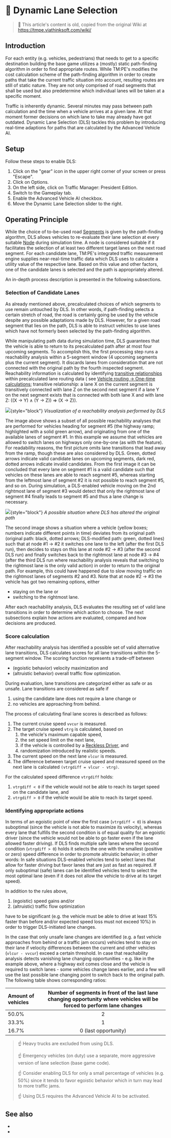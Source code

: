# 👴 Dynamic Lane Selection

> 👴 This article's content is old, copied from the original Wiki at https://tmpe.viathinksoft.com/wiki/

## Introduction

For each entity (e.g. vehicles, pedestrians) that needs to get to a specific destination building
the base game utilizes a (mostly) static path-finding algorithm in order to find appropriate routes.
While TM:PE's [](Advanced-Vehicle-AI.md) modifies the cost calculation scheme of the path-finding
algorithm in order to create paths that take the current traffic situation into account, resulting
routes are still of static nature. They are not only comprised of road segments that shall be
used but also predetermine which individual lanes will be taken at a specific moment.

Traffic is inherently dynamic. Several minutes may pass between path calculation and the time when
a vehicle arrives at a given lane. At that moment former decisions on which lane to take may already
have got outdated. Dynamic Lane Selection (DLS) tackles this problem by introducing real-time
adaptions for paths that are calculated by the Advanced Vehicle AI.

## Setup

Follow these steps to enable DLS:

1. Click on the "gear" icon in the upper right corner of your screen or press "Escape".
2. Click on Options.
3. On the left side, click on Traffic Manager: President Edition.
4. Switch to the Gameplay tab.
5. Enable the Advanced Vehicle AI checkbox.
6. Move the Dynamic Lane Selection slider to the right.

## Operating Principle

While the choice of to-be-used road [Segments](Nodes,-Segments,-Lanes.md#segments) is given by the path-finding
algorithm, DLS allows vehicles to re-evaluate their lane selection at every suitable
[Node](Nodes,-Segments,-Lanes.md#nodes) during simulation time. A node is considered suitable if it facilitates the
selection of at least two different target lanes on the next road segment. For each candidate lane, TM:PE's
integrated traffic measurement engine supplies near-real-time traffic data which DLS uses to calculate
a utility value of the respective lane. Based on this value and other factors, one of the candidate
lanes is selected and the path is appropriately altered.

An in-depth process description is presented in the following subsections.

### Selection of Candidate Lanes

As already mentioned above, precalculated choices of which segments to use remain untouched by DLS.
In other words, if path-finding selects a certain stretch of road, the road is certainly going be used
by the vehicle despite any possible adaptations made by DLS. However, for a given road segment that
lies on the path, DLS is able to instruct vehicles to use lanes which have not formerly been selected
by the path-finding algorithm.

While manipulating path data during simulation time, DLS guarantees that the vehicle is able to return
to its precalculated path after at most four upcoming segments. To accomplish this, the first processing
step runs a reachability analysis within a 5-segment window (4 upcoming segments plus the current
segment). It discards lanes from consideration that are not connected with the original path by the
fourth inspected segment. Reachability information is calculated by identifying
[transitive relationships](https://en.wikipedia.org/wiki/Transitive_closure)
within precalculated lane routing data (
see [Vehicle routing → One-time calculations](L-Vehicle-Routing.md);
transitive relationship: a lane X on the current segment is transitively connected with lane Z on the second
next segment if a lane Y on the next segment exists that is connected with both lane X and with
lane Z: ((X → Y) ∧ (Y → Z)) ⇒ (X → Z)).

![](picLDls_example1.png){style="block"}
_Visualization of a reachability analysis performed by DLS_

The image above shows a subset of all possible reachability analyses that are performed for
vehicles heading for segment #5 (the highway ramp; highlighted with a solid green arrow), and
originating from one of the available lanes of segment #1. In this example we assume that vehicles
are allowed to switch lanes on highways only one-by-one (as with the [](Highway-Junction-Rules.md) feature).
For readability reasons, the first picture omits lane transitions that lead away from the ramp,
though these are also considered by DLS. Green, dotted arrows indicate valid candidate lanes on
upcoming segments, dark red, dotted arrows indicate invalid candidates. From the first image it
can be concluded that every lane on segment #1 is a valid candidate such that vehicles on these
lanes are able to reach segment #5, whereas starting from the leftmost lane of segment #2 it is
not possible to reach segment #5, and so on. During simulation, a DLS-enabled vehicle moving on
the 2nd rightmost lane of segment #3 would detect that only the rightmost lane of segment #4
finally leads to segment #5 and thus a lane change is necessary.

![](picLDls_example2.png){style="block"}
_A possible situation where DLS has altered the original path_

The second image shows a situation where a vehicle (yellow boxes; numbers indicate different points
in time) deviates from its original path (original path: black, dotted arrows; DLS-modified path:
green, dotted lines) such that at node #1 → #2 it switches one lane to the left (after the first
DLS run), then decides to stays on this lane at node #2 → #3 (after the second DLS run) and finally
switches back to the rightmost lane at node #3 → #4 (after the third DLS run where reachability
analysis reveals that switching to the rightmost lane is the only valid action) in order to return
to the original path. For example, this could have happened due to slow moving traffic on the
rightmost lanes of segments #2 and #3. Note that at node #2 → #3 the vehicle has got two remaining
options, either

* staying on the lane or
* switching to the rightmost lane.

After each reachability analysis, DLS evaluates the resulting set of valid lane transitions in order
to determine which action to choose. The next subsections explain how actions are evaluated, compared
and how decisions are produced.

### Score calculation

After reachability analysis has identified a possible set of valid alternative lane transitions,
DLS calculates scores for all lane transitions within the 5-segment window. The scoring function
represents a trade-off between

* (egoistic behavior) velocity maximization and
* (altruistic behavior) overall traffic flow optimization.

During evaluation, lane transitions are categorized either as safe or as unsafe.
Lane transitions are considered as safe if

1. using the candidate lane does not require a lane change or
2. no vehicles are approaching from behind.

The process of calculating final lane scores is described as follows:

1. The current cruise speed `vvcur` is measured.
2. The target cruise speed `vtrg` is calculated, based on
    1. the vehicle's maximum capable speed,
    2. the set speed limit on the next lane,
    3. if the vehicle is controlled by a [Reckless Driver](Reckless-Drivers.md), and
    4. randomization introduced by realistic speeds.
3. The current speed on the next lane `vlcur` is measured.
4. The difference between target cruise speed and measured speed on the next lane is calculated
   `(vtrgdiff = vlcur - vtrg)`.

For the calculated speed difference `vtrgdiff` holds:

1. `vtrgdiff < 0` if the vehicle would not be able to reach its target speed on the candidate lane, and
2. `vtrgdiff > 0` if the vehicle would be able to reach its target speed.

### Identifying appropriate actions

In terms of an egoistic point of view the first case (`vtrgdiff < 0`) is always suboptimal
(since the vehicle is not able to maximize its velocity), whereas every lane that fulfills the
second condition is of equal quality for an egoistic driver (since the vehicle would not be
able to go faster even if the lane allowed faster driving). If DLS finds multiple safe lanes
where the second condition (`vtrgdiff > 0`) holds it selects the one with the smallest (positive
or zero) speed difference in order to promote altruistic behavior; in other words: In safe situations
DLS-enabled vehicles tend to select lanes that allow for faster driving but favor lanes that are
just as fast as required. If only suboptimal (safe) lanes can be identified vehicles tend to
select the most optimal lane (even if it does not allow the vehicle to drive at its target speed).

In addition to the rules above,

1. (egoistic) speed gains and/or
2. (altruistic) traffic flow optimization

have to be significant (e.g. the vehicle must be able to drive at least 15% faster than before
and/or expected speed loss must not exceed 10%) in order to trigger DLS-initiated lane changes.

In the case that only unsafe lane changes are identified (e.g. a fast vehicle approaches
from behind or a traffic jam occurs) vehicles tend to stay on their lane if velocity differences
between the current and other vehicles (`vlcur - vvcur`) exceed a certain threshold. In case that
reachability analysis detects vanishing lane changing opportunities - e.g. like in the example above,
where a highway exit comes close and the vehicle is required to switch lanes - some vehicles change
lanes earlier, and a few will use the last possible lane changing point to switch back to the original
path. The following table shows corresponding ratios:

| Amount of vehicles | Number of segments in front of the last lane changing opportunity where vehicles will be forced to perform lane changes |
|:-------------------|:-----------------------------------------------------------------------------------------------------------------------:|
| 50.0%              |                                                            2                                                            |        
| 33.3%              |                                                            1                                                            |        
| 16.7%              |                                                  0 (last opportunity)                                                   |        

> ☝️ Heavy trucks are excluded from using DLS.
> 
> ☝️ Emergency vehicles (on duty) use a separate, more aggressive version of lane selection (base game code).
> 
> ☝️ Consider enabling DLS for only a small percentage of vehicles (e.g. 50%) since it tends to favor egoistic 
> behavior which in turn may lead to more traffic jams.
> 
> ☝️ Using DLS requires the Advanced Vehicle AI to be activated.

## See also

* [](L-Advanced-AI.md)
* [](L-Vehicle-Routing.md)
